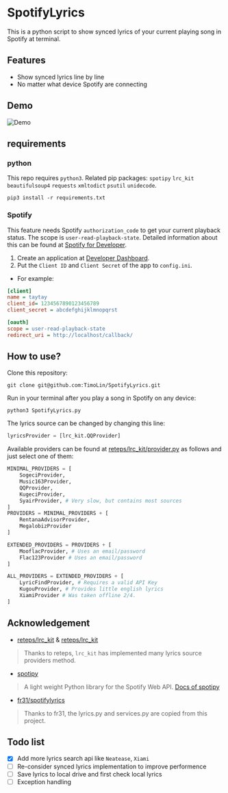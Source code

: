 SpotifyLyrics
=============
This is a python script to show synced lyrics of your current playing song in Spotify at terminal.  

## Features  
- Show synced lyrics line by line
- No matter what device Spotify are connecting 

## Demo  
![Demo](https://i.imgur.com/j1A5h8a.gif)

## requirements
### python
This repo requires `python3`. 
Related pip packages: `spotipy` `lrc_kit` `beautifulsoup4` `requests` `xmltodict` `psutil` `unidecode`.  
```shell
pip3 install -r requirements.txt
```  
### Spotify  
This feature needs Spotify `authorization_code` to get your current playback status. The scope is `user-read-playback-state`. Detailed information about this can be found at [Spotify for Developer](https://developer.spotify.com/documentation/general/guides/authorization-guide/#authorization-code-flow).  
1. Create an application at [Developer Dashboard](https://developer.spotify.com/dashboard/applications).  
2. Put the `Client ID` and `Client Secret` of the app to `config.ini`.
  - For example:
```ini
[client]
name = taytay
client_id= 1234567890123456789
client_secret = abcdefghijklmnopqrst

[oauth]
scope = user-read-playback-state
redirect_uri = http://localhost/callback/
```

## How to use?  
Clone this repository:  
```shell
git clone git@github.com:TimoLin/SpotifyLyrics.git
```
Run in your terminal after you play a song in Spotify on any device:  
```shell
python3 SpotifyLyrics.py  
```
The lyrics source can be changed by changing this line:
```python
lyricsProvider = [lrc_kit.QQProvider]
```
Available providers can be found at [reteps/lrc_kit/provider.py](https://github.com/reteps/lrc_kit/blob/master/lrc_kit/providers.py) as follows and just select one of them:
```python
MINIMAL_PROVIDERS = [
    SogeciProvider,
    Music163Provider,
    QQProvider,
    KugeciProvider,
    SyairProvider, # Very slow, but contains most sources
]
PROVIDERS = MINIMAL_PROVIDERS + [
    RentanaAdvisorProvider,
    MegalobizProvider
]

EXTENDED_PROVIDERS = PROVIDERS + [
    MooflacProvider, # Uses an email/password
    Flac123Provider # Uses an email/password
]

ALL_PROVIDERS = EXTENDED_PROVIDERS + [
    LyricFindProvider, # Requires a valid API Key
    KugouProvider, # Provides little english lyrics
    XiamiProvider # Was taken offline 2/4.
]
```

## Acknowledgement
- [reteps/lrc_kit](https://github.com/reteps/lrc_kit) & [reteps/lrc_kit](https://github.com/reteps/lrc_kit)
> Thanks to reteps, `lrc_kit` has implemented many lyrics source providers method. 

- [spotipy](https://github.com/plamere/spotipy)
> A light weight Python library for the Spotify Web API. [Docs of spotipy](http://spotipy.readthedocs.org/)

- [fr31/spotifylyrics](https://github.com/fr31/spotifylyrics)  
> Thanks to fr31, the lyrics.py and services.py are copied from this project.


## Todo list
- [x] Add more lyrics search api like `Neatease`, `Xiami`
- [ ] Re-consider synced lyrics implementation to improve performence
- [ ] Save lyrics to local drive and first check local lyrics
- [ ] Exception handling
